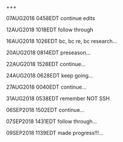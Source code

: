 +++

07AUG2018 0458EDT continue edits

12AUG2018 1018EDT follow through

16AUG2018 1026EDT bc, bc re, bc research...

20AUG2018 0814EDT preseason...

22AUG2018 1528EDT continue...

24AUG2018 0628EDT keep going...

27AUG2018 0040EDT continue...

31AUG2018 0538EDT remember NOT SSH

06SEP2018 1502EDT continue...

07SEP2018 1431EDT follow through...

09SEP2018 1139EDT made progress!!!...
